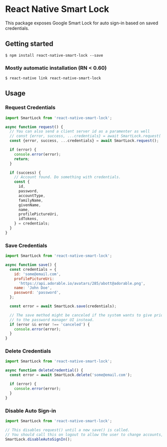 # React Native Smart Lock

This package exposes Google Smart Lock for auto sign-in based on saved credentials.

## Getting started

`$ npm install react-native-smart-lock --save`

### Mostly automatic installation (RN < 0.60)

`$ react-native link react-native-smart-lock`

## Usage

### Request Credentials
```javascript
import SmartLock from 'react-native-smart-lock';

async function request() {
  // You can also send a client server id as a paramenter as well
  // const {error, success, ...credentials} = await SmartLock.request('some.server.id');
  const {error, success, ...credentials} = await SmartLock.request();

  if (error) {
    console.error(error);
    return;
  }

  if (success) {
    // Account found. Do something with credentials.
    const {
      id,
      password,
      accountType,
      familyName,
      givenName,
      name,
      profilePictureUri,
      idTokens,
    } = credentials;
  }
}
```

### Save Credentials
```javascript
import SmartLock from 'react-native-smart-lock';

async function save() {
  const credentials = {
    id: 'some@email.com',
    profilePictureUri:
      'https://api.adorable.io/avatars/285/abott@adorable.png',
    name: 'John Doe',
    password: 'password',
  };

  const error = await SmartLock.save(credentials);

  // The save method might be canceled if the system wants to give priority
  // to the password manager UI instead.
  if (error && error !== 'canceled') {
    console.error(error);
  }
}
```

### Delete Credentials
```javascript
import SmartLock from 'react-native-smart-lock';

async function deleteCredential() {
  const error = await SmartLock.delete('some@email.com');

  if (error) {
    console.error(error);
  }
}
```

### Disable Auto Sign-in
```javascript
import SmartLock from 'react-native-smart-lock';

// This disables request() until a new save() is called.
// You should call this on logout to allow the user to change accounts, for example.
SmartLock.disableAutoSignIn();
```
